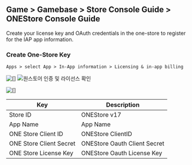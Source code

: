 ## Game > Gamebase > Store Console Guide > ONEStore Console Guide

Create your license key and OAuth credentials in the one-store to register for the IAP app information.

### Create One-Store Key

```
Apps > select App > In-App information > Licensing & in-app billing
```

![[]](http://static.toastoven.net/prod_gamebase/StoreConsoleGuide/iap-console-onestore-edit-gamebase.png)
![원스토어 인증 및 라이선스 확인](http://static.toastoven.net/prod_gamebase/StoreConsoleGuide/iap_52.PNG)

![[]](http://static.toastoven.net/prod_gamebase/StoreConsoleGuide/iap-console-onestore-edit.png)

| Key | Description                                             |
| ------------- | ------------------------------ |
| Store ID     | ONEStore v17 |
| App Name      | App Name|
| ONE Store Client ID | ONEStore ClientID |
| ONE Store Client Secret | ONEStore Oauth Client Secret |
| ONE Store License Key | ONEStore Oauth License Key|



